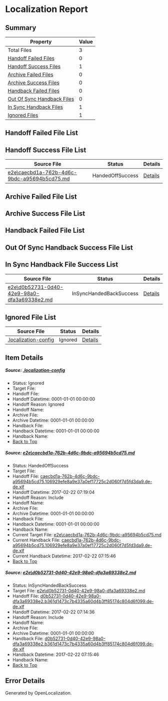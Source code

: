 # <a name='report-top'></a> Localization Report

## Summary
 Property | Value 
 -------- | ----- 
 Total Files | 3
[ Handoff Failed Files ](#handoff-failed-list)| 0
[ Handoff Success Files ](#handoff-success-list)| 1
[ Archive Failed Files ](#archive-failed-list)| 0
[ Archive Success Files ](#archive-success-list)| 0
[ Handback Failed Files ](#handback-failed-list)| 0
[ Out Of Sync Handback Files ](#outofsync-handback-success-list)| 0
[ In Sync Handback Files ](#insync-handback-success-list)| 1
[ Ignored Files ](#ignored-list)| 1

## <a name='handoff-failed-list'></a> Handoff Failed File List

## <a name='handoff-success-list'></a> Handoff Success File List
 Source File | Status | Details 
 ----------- | ------ | ------- 
 [e2e\caecbd1a-762b-4d6c-9bdc-a95694b5cd75.md](https://github.com/OpenLocalizationTestOrg/ol-test4/blob/d95e7159616eca46a3c36675c84eadabdb081f55/e2e/caecbd1a-762b-4d6c-9bdc-a95694b5cd75.md) | HandedOffSuccess | [Details](#b335dad804f7f608ba70c2d2d490d8e3498e3b421)

## <a name='archive-failed-list'></a> Archive Failed File List

## <a name='archive-success-list'></a> Archive Success File List

## <a name='handback-failed-list'></a> Handback Failed File List

## <a name='outofsync-handback-success-list'></a> Out Of Sync Handback Success File List

## <a name='insync-handback-success-list'></a> In Sync Handback File Success List
 Source File | Status | Details 
 ----------- | ------ | ------- 
 [e2e\d0b52731-0d40-42e9-98a0-dfa3a69338e2.md](https://github.com/OpenLocalizationTestOrg/ol-test4/blob/76894f07fb56d7452e40efa39faed4e1ece864f9/e2e/d0b52731-0d40-42e9-98a0-dfa3a69338e2.md) | InSyncHandedBackSuccess | [Details](#cfab43355d9d0e74b83edc24666d9ffb789242072)

## <a name='ignored-list'></a> Ignored File List
 Source File | Status | Details 
 ----------- | ------ | ------- 
 [.localization-config](https://github.com/OpenLocalizationTestOrg/ol-test4/blob/d95e7159616eca46a3c36675c84eadabdb081f55/.localization-config) | Ignored | [Details](#cb0632cf59c1387fc1742bfb9fa3c47f87e2e5c90)

## Item Details
##### <a name='cb0632cf59c1387fc1742bfb9fa3c47f87e2e5c90'></a> Source: [.localization-config](https://github.com/OpenLocalizationTestOrg/ol-test4/blob/d95e7159616eca46a3c36675c84eadabdb081f55/.localization-config)
* Status: Ignored
* Target File: 
* Handoff File: 
* Handoff Datetime: 0001-01-01 00:00:00
* Handoff Reason: Ignored
* Handoff Name: 
* Archive File: 
* Archive Datetime: 0001-01-01 00:00:00
* Handback File: 
* Handback Datetime: 0001-01-01 00:00:00
* Handback Name: 
* [Back to Top](#report-top)

##### <a name='b335dad804f7f608ba70c2d2d490d8e3498e3b421'></a> Source: [e2e\caecbd1a-762b-4d6c-9bdc-a95694b5cd75.md](https://github.com/OpenLocalizationTestOrg/ol-test4/blob/d95e7159616eca46a3c36675c84eadabdb081f55/e2e/caecbd1a-762b-4d6c-9bdc-a95694b5cd75.md)
* Status: HandedOffSuccess
* Target File: 
* Handoff File: [caecbd1a-762b-4d6c-9bdc-a95694b5cd75.106929efe8a9e37a0ef17725c2d060f7d5fd3da9.de-de.xlf](https://github.com/OpenLocalizationTestOrg/ol-test4-handoff/blob/23f9e0646e0cd1f3f60c8ebeb9d636a609891491/ol-handoff/OpenLocalizationTestOrg/ol-test4-dede/xinjiang/ht/caecbd1a-762b-4d6c-9bdc-a95694b5cd75.106929efe8a9e37a0ef17725c2d060f7d5fd3da9.de-de.xlf)
* Handoff Datetime: 2017-02-22 07:19:04
* Handoff Reason: Include
* Handoff Name: 
* Archive File: 
* Archive Datetime: 0001-01-01 00:00:00
* Handback File: 
* Handback Datetime: 0001-01-01 00:00:00
* Handback Name: 
* Current Target File: [e2e\caecbd1a-762b-4d6c-9bdc-a95694b5cd75.md](https://github.com/OpenLocalizationTestOrg/ol-test4-dede/blob/cbb7d1bd2f2db40fcb790b4787faaaf36f1ac61e/e2e/caecbd1a-762b-4d6c-9bdc-a95694b5cd75.md)
* Current Handback File: [caecbd1a-762b-4d6c-9bdc-a95694b5cd75.106929efe8a9e37a0ef17725c2d060f7d5fd3da9.de-de.xlf](https://github.com/OpenLocalizationTestOrg/ol-test4-handback/blob/af818b870d8c08649396e0afe1002295b6b02157/ol-handback/OpenLocalizationTestOrg/ol-test4-dede/xinjiang/ht/caecbd1a-762b-4d6c-9bdc-a95694b5cd75.106929efe8a9e37a0ef17725c2d060f7d5fd3da9.de-de.xlf)
* Current Handback Datetime: 2017-02-22 07:15:46
* [Back to Top](#report-top)

##### <a name='cfab43355d9d0e74b83edc24666d9ffb789242072'></a> Source: [e2e\d0b52731-0d40-42e9-98a0-dfa3a69338e2.md](https://github.com/OpenLocalizationTestOrg/ol-test4/blob/76894f07fb56d7452e40efa39faed4e1ece864f9/e2e/d0b52731-0d40-42e9-98a0-dfa3a69338e2.md)
* Status: InSyncHandedBackSuccess
* Target File: [e2e\d0b52731-0d40-42e9-98a0-dfa3a69338e2.md](https://github.com/OpenLocalizationTestOrg/ol-test4-dede/blob/cbb7d1bd2f2db40fcb790b4787faaaf36f1ac61e/e2e/d0b52731-0d40-42e9-98a0-dfa3a69338e2.md)
* Handoff File: [d0b52731-0d40-42e9-98a0-dfa3a69338e2.b361d1473c7b4335a60d4b3ff85174c804d6f099.de-de.xlf](https://github.com/OpenLocalizationTestOrg/ol-test4-handoff/blob/58f0c946aca1a2ffd6a8796bdcc2e540fe8bd9b7/ol-handoff/OpenLocalizationTestOrg/ol-test4-dede/xinjiang/ht/d0b52731-0d40-42e9-98a0-dfa3a69338e2.b361d1473c7b4335a60d4b3ff85174c804d6f099.de-de.xlf)
* Handoff Datetime: 2017-02-22 07:14:36
* Handoff Reason: Include
* Handoff Name: 
* Archive File: 
* Archive Datetime: 0001-01-01 00:00:00
* Handback File: [d0b52731-0d40-42e9-98a0-dfa3a69338e2.b361d1473c7b4335a60d4b3ff85174c804d6f099.de-de.xlf](https://github.com/OpenLocalizationTestOrg/ol-test4-handback/blob/af818b870d8c08649396e0afe1002295b6b02157/ol-handback/OpenLocalizationTestOrg/ol-test4-dede/xinjiang/ht/d0b52731-0d40-42e9-98a0-dfa3a69338e2.b361d1473c7b4335a60d4b3ff85174c804d6f099.de-de.xlf)
* Handback Datetime: 2017-02-22 07:15:46
* Handback Name: 
* [Back to Top](#report-top)


## Error Details

Generated by OpenLocalization.
